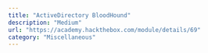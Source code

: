 ```yaml
---
title: "ActiveDirectory BloodHound"
description: "Medium"
url: "https://academy.hackthebox.com/module/details/69"
category: "Miscellaneous"
---
```

